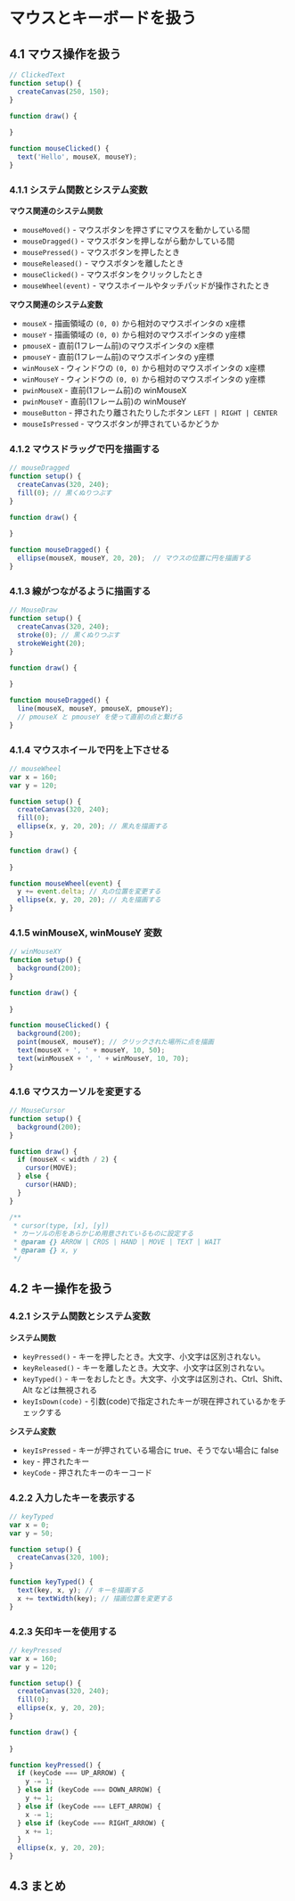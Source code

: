 # マウスとキーボードを扱う

## 4.1 マウス操作を扱う

```js
// ClickedText
function setup() {
  createCanvas(250, 150);
}

function draw() {
  
}

function mouseClicked() {
  text('Hello', mouseX, mouseY);
}
```

### 4.1.1 システム関数とシステム変数

__マウス関連のシステム関数__

- `mouseMoved()` - マウスボタンを押さずにマウスを動かしている間
- `mouseDragged()` - マウスボタンを押しながら動かしている間
- `mousePressed()` - マウスボタンを押したとき
- `mouseReleased()` - マウスボタンを離したとき
- `mouseClicked()` - マウスボタンをクリックしたとき
- `mouseWheel(event)` - マウスホイールやタッチパッドが操作されたとき


__マウス関連のシステム変数__

- `mouseX` - 描画領域の `(0, 0)` から相対のマウスポインタの x座標
- `mouseY` - 描画領域の `(0, 0)` から相対のマウスポインタの y座標
- `pmouseX` - 直前(1フレーム前)のマウスポインタの x座標
- `pmouseY` - 直前(1フレーム前)のマウスポインタの y座標
- `winMouseX` - ウィンドウの `(0, 0)` から相対のマウスポインタの x座標
- `winMouseY` - ウィンドウの `(0, 0)` から相対のマウスポインタの y座標
- `pwinMouseX` - 直前(1フレーム前)の winMouseX
- `pwinMouseY` - 直前(1フレーム前)の winMouseY
- `mouseButton` - 押されたり離されたりしたボタン `LEFT | RIGHT | CENTER`
- `mouseIsPressed` - マウスボタンが押されているかどうか


### 4.1.2 マウスドラッグで円を描画する

```js
// mouseDragged
function setup() {
  createCanvas(320, 240);
  fill(0); // 黒くぬりつぶす
}

function draw() {
  
}

function mouseDragged() {
  ellipse(mouseX, mouseY, 20, 20);  // マウスの位置に円を描画する
}
```

### 4.1.3 線がつながるように描画する

```js
// MouseDraw
function setup() {
  createCanvas(320, 240);
  stroke(0); // 黒くぬりつぶす
  strokeWeight(20);
}

function draw() {
  
}

function mouseDragged() {
  line(mouseX, mouseY, pmouseX, pmouseY);
  // pmouseX と pmouseY を使って直前の点と繋げる
}
```

### 4.1.4 マウスホイールで円を上下させる

```js
// mouseWheel
var x = 160;
var y = 120;

function setup() {
  createCanvas(320, 240);
  fill(0);
  ellipse(x, y, 20, 20); // 黒丸を描画する
}

function draw() {
  
}

function mouseWheel(event) {
  y += event.delta; // 丸の位置を変更する
  ellipse(x, y, 20, 20); // 丸を描画する
}
```

### 4.1.5 winMouseX, winMouseY 変数

```js
// winMouseXY
function setup() {
  background(200);
}

function draw() {
  
}

function mouseClicked() {
  background(200);
  point(mouseX, mouseY); // クリックされた場所に点を描画
  text(mouseX + ', ' + mouseY, 10, 50);
  text(winMouseX + ', ' + winMouseY, 10, 70);
}
```


### 4.1.6 マウスカーソルを変更する

```js
// MouseCursor
function setup() {
  background(200);
}

function draw() {
  if (mouseX < width / 2) {
    cursor(MOVE);
  } else {
    cursor(HAND);
  }
}
```

```js
/**
 * cursor(type, [x], [y])
 * カーソルの形をあらかじめ用意されているものに設定する
 * @param {} ARROW | CROS | HAND | MOVE | TEXT | WAIT
 * @param {} x, y
 */
```

## 4.2 キー操作を扱う

### 4.2.1 システム関数とシステム変数

__システム関数__

- `keyPressed()` - キーを押したとき。大文字、小文字は区別されない。
- `keyReleased()` - キーを離したとき。大文字、小文字は区別されない。
- `keyTyped()` - キーをおしたとき。大文字、小文字は区別され、Ctrl、Shift、Alt などは無視される
- `keyIsDown(code)` - 引数(code)で指定されたキーが現在押されているかをチェックする


__システム変数__

- `keyIsPressed` - キーが押されている場合に true、そうでない場合に false
- `key` - 押されたキー
- `keyCode` - 押されたキーのキーコード


### 4.2.2 入力したキーを表示する

```js
// keyTyped
var x = 0;
var y = 50;

function setup() {
  createCanvas(320, 100);
}

function keyTyped() {
  text(key, x, y); // キーを描画する
  x += textWidth(key); // 描画位置を変更する
}
```

### 4.2.3 矢印キーを使用する

```js
// keyPressed
var x = 160;
var y = 120;

function setup() {
  createCanvas(320, 240);
  fill(0);
  ellipse(x, y, 20, 20);
}

function draw() {
  
}

function keyPressed() {
  if (keyCode === UP_ARROW) {
    y -= 1;
  } else if (keyCode === DOWN_ARROW) {
    y += 1;
  } else if (keyCode === LEFT_ARROW) {
    x -= 1;
  } else if (keyCode === RIGHT_ARROW) {
    x += 1;
  }
  ellipse(x, y, 20, 20);
}
```

## 4.3 まとめ



